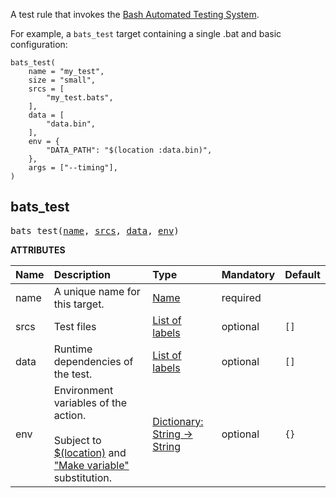 <!-- Generated with Stardoc: http://skydoc.bazel.build -->

A test rule that invokes the [Bash Automated Testing System](https://github.com/bats-core/bats-core).

For example, a `bats_test` target containing a single .bat and basic configuration:

```starlark
bats_test(
    name = "my_test",
    size = "small",
    srcs = [
        "my_test.bats",
    ],
    data = [
        "data.bin",
    ],
    env = {
        "DATA_PATH": "$(location :data.bin)",
    },
    args = ["--timing"],
)
```

<a id="bats_test"></a>

## bats_test

<pre>
bats_test(<a href="#bats_test-name">name</a>, <a href="#bats_test-srcs">srcs</a>, <a href="#bats_test-data">data</a>, <a href="#bats_test-env">env</a>)
</pre>



**ATTRIBUTES**


| Name  | Description | Type | Mandatory | Default |
| :------------- | :------------- | :------------- | :------------- | :------------- |
| <a id="bats_test-name"></a>name |  A unique name for this target.   | <a href="https://bazel.build/concepts/labels#target-names">Name</a> | required |  |
| <a id="bats_test-srcs"></a>srcs |  Test files   | <a href="https://bazel.build/concepts/labels">List of labels</a> | optional |  `[]`  |
| <a id="bats_test-data"></a>data |  Runtime dependencies of the test.   | <a href="https://bazel.build/concepts/labels">List of labels</a> | optional |  `[]`  |
| <a id="bats_test-env"></a>env |  Environment variables of the action.<br><br>Subject to [$(location)](https://bazel.build/reference/be/make-variables#predefined_label_variables) and ["Make variable"](https://bazel.build/reference/be/make-variables) substitution.   | <a href="https://bazel.build/rules/lib/dict">Dictionary: String -> String</a> | optional |  `{}`  |


